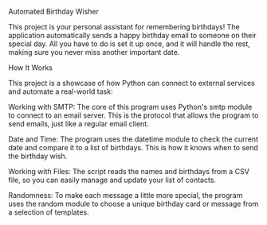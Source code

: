 Automated Birthday Wisher

This project is your personal assistant for remembering birthdays! The application automatically sends a happy birthday email to someone on their special day. All you have to do is set it up once, and it will handle the rest, making sure you never miss another important date.

How It Works 

This project is a showcase of how Python can connect to external services and automate a real-world task:

Working with SMTP: The core of this program uses Python's smtp module to connect to an email server. This is the protocol that allows the program to send emails, just like a regular email client.

Date and Time: The program uses the datetime module to check the current date and compare it to a list of birthdays. This is how it knows when to send the birthday wish.

Working with Files: The script reads the names and birthdays from a CSV file, so you can easily manage and update your list of contacts.

Randomness: To make each message a little more special, the program uses the random module to choose a unique birthday card or message from a selection of templates.
